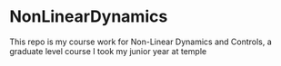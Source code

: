 # NonLinearDynamics
This repo is my course work for Non-Linear Dynamics and Controls, a graduate level course I took my junior year at temple
